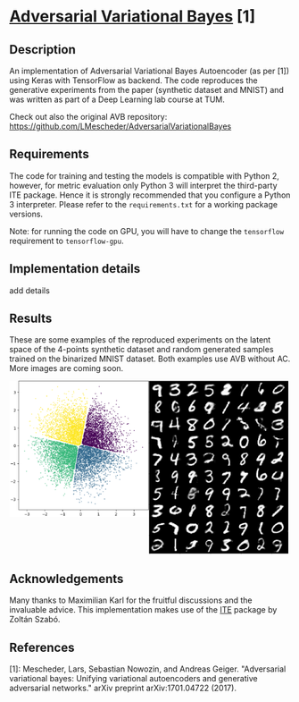 [Adversarial Variational Bayes](https://arxiv.org/abs/1701.04722) [1] 
=========

## Description

An implementation of Adversarial Variational Bayes Autoencoder (as per [1]) using Keras with TensorFlow as backend.
The code reproduces the generative experiments from the paper (synthetic dataset and MNIST) and was written 
as part of a Deep Learning lab course at TUM.

Check out also the original AVB repository: https://github.com/LMescheder/AdversarialVariationalBayes 

## Requirements

The code for training and testing the models is compatible with Python 2, however, for metric evaluation only 
Python 3 will interpret the third-party ITE package. Hence it is strongly recommended that you configure a 
Python 3 interpreter. Please refer to the `requirements.txt` for a working package versions.

Note: for running the code on GPU, you will have to change the `tensorflow` requirement to `tensorflow-gpu`.

## Implementation details

add details

## Results

These are some examples of the reproduced experiments on the latent space of the 4-points synthetic dataset
and random generated samples trained on the binarized MNIST dataset. Both examples use AVB without AC. More 
images are coming soon.

<div style="width:520 px">
<div style="float:left; width:100 px"><img src="./doc/results/poster_synthetic_avb.png" width="250"></div>
<div style="float:left; width:100 px"><img src="./doc/results/poster_mnist_avb.png" width="250"></div>
<div style="clear:both"></div>
</div>




## Acknowledgements
Many thanks to Maximilian Karl for the fruitful discussions and the invaluable advice.
This implementation makes use of the [ITE](https://bitbucket.org/szzoli/ite/) package by Zoltán Szabó.

## References
[1]: 
Mescheder, Lars, Sebastian Nowozin, and Andreas Geiger. 
"Adversarial variational bayes: Unifying variational autoencoders and generative adversarial networks." 
arXiv preprint arXiv:1701.04722 (2017).
